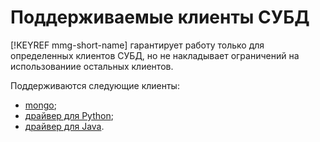 # Поддерживаемые клиенты СУБД

[!KEYREF mmg-short-name] гарантирует работу только для определенных клиентов СУБД, но не накладывает ограничений на использованиие остальных клиентов. 

Поддерживаются следующие клиенты:

- [mongo](https://docs.mongodb.com/manual/mongo/);
- [драйвер для Python](https://docs.mongodb.com/ecosystem/drivers/python/);
- [драйвер для Java](http://mongodb.github.io/mongo-java-driver/).
